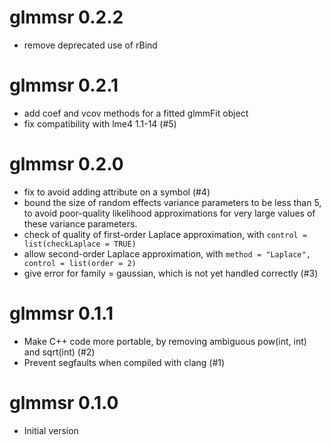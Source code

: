 # glmmsr 0.2.2
* remove deprecated use of rBind

# glmmsr 0.2.1
* add coef and vcov methods for a fitted glmmFit object
* fix compatibility with lme4 1.1-14 (#5)

# glmmsr 0.2.0
* fix to avoid adding attribute on a symbol (#4)
* bound the size of random effects variance parameters to be less than
  5, to avoid poor-quality likelihood approximations for very large 
  values of these variance parameters.
* check of quality of first-order Laplace approximation, with
  `control = list(checkLaplace = TRUE)`
* allow second-order Laplace approximation, with 
  `method = "Laplace", control = list(order = 2)`
* give error for family = gaussian, which is not yet handled correctly (#3)

# glmmsr 0.1.1
* Make C++ code more portable, by removing ambiguous pow(int, int) 
  and sqrt(int) (#2)
* Prevent segfaults when compiled with clang (#1)

# glmmsr 0.1.0
* Initial version
